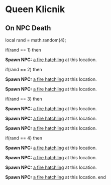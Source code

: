# Queen Klicnik
## On NPC Death

local rand = math.random(4);

if(rand == 1) then


**Spawn NPC:**  [a fire hatchling](/npc/2176) at this location.

if(rand == 2) then


**Spawn NPC:**  [a fire hatchling](/npc/2176) at this location.


**Spawn NPC:**  [a fire hatchling](/npc/2176) at this location.

if(rand == 3) then


**Spawn NPC:**  [a fire hatchling](/npc/2176) at this location.


**Spawn NPC:**  [a fire hatchling](/npc/2176) at this location.


**Spawn NPC:**  [a fire hatchling](/npc/2176) at this location.

if(rand == 4) then


**Spawn NPC:**  [a fire hatchling](/npc/2176) at this location.


**Spawn NPC:**  [a fire hatchling](/npc/2176) at this location.


**Spawn NPC:**  [a fire hatchling](/npc/2176) at this location.


**Spawn NPC:**  [a fire hatchling](/npc/2176) at this location.
end